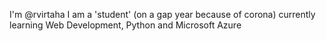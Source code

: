 I'm @rvirtaha
I am a 'student' (on a gap year because of corona) currently learning Web Development, Python and Microsoft Azure
